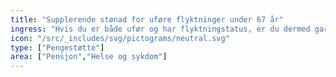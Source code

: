 ```yaml
---
title: "Supplerende stønad for uføre flyktninger under 67 år"
ingress: "Hvis du er både ufør og har flyktningstatus, er du dermed garantert en samlet inntekt som tilsvarer minste ytelse for uføretrygd. Har du søkt om uføretrygd i 2020 eller tidligere, har du ikke rett til denne stønaden. Det er et vilkår at du har søkt om uføretrygd i januar 2021 og senere."
icon: "/src/_includes/svg/pictograms/neutral.svg"
type: ["Pengestøtte"]
area: ["Pensjon","Helse og sykdom"]
---
```


